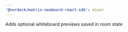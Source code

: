```yaml
---
'@nordeck/matrix-neoboard-react-sdk': minor
---
```


Adds optional whiteboard previews saved in room state
